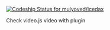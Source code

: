 [ ![Codeship Status for mulyoved/icedax](https://www.codeship.io/projects/d44c7330-209f-0132-2300-5a4be02c6d84/status)](https://www.codeship.io/projects/36008)

Check video.js video with plugin